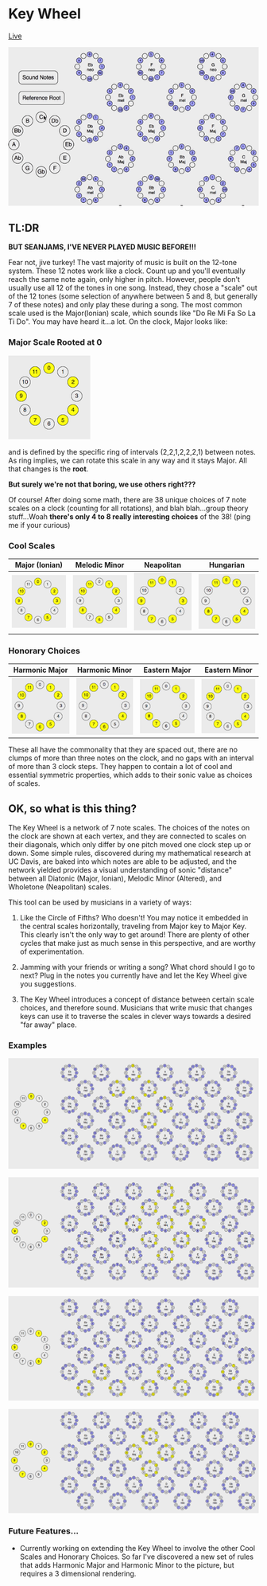 # Key Wheel #

[Live](http://www.seanoreilly.co/keywheel)

![Demo](./assets/keywheeldemo.gif)

## TL:DR

**BUT SEANJAMS, I'VE NEVER PLAYED MUSIC BEFORE!!!**

Fear not, jive turkey! The vast majority of music is built on the 12-tone system. These 12 notes work like a clock. Count up and you'll eventually reach the same note again, only higher in pitch. However, people don't usually use all 12 of the tones in one song. Instead, they chose a "scale" out of the 12 tones (some selection of anywhere between 5 and 8, but generally 7 of these notes) and only play these during a song. The most common scale used is the Major(Ionian) scale, which sounds like "Do Re Mi Fa So La Ti Do". You may have heard it...a lot. On the clock, Major looks like:

### Major Scale Rooted at 0

![CMajor](./assets/Cmajor.png)


and is defined by the specific ring of intervals (2,2,1,2,2,2,1) between notes. As ring implies, we can rotate this scale in any way and it stays Major. All that changes is the **root**.

**But surely we're not that boring, we use others right???**

Of course! After doing some math, there are 38 unique choices of 7 note scales on a clock (counting for all rotations), and blah blah...group theory stuff...Woah **there's only 4 to 8 really interesting choices** of the 38! (ping me if your curious)

### Cool Scales

| Major (Ionian)  | Melodic Minor | Neapolitan  |  Hungarian  |
|:---:|:---:|:---:|:---:|
| ![alt text](./assets/major.png) |![alt text](./assets/altered.png) | ![alt text](./assets/neapolitan.png) | ![alt text](./assets/hungarian.png)  |

### Honorary Choices

| Harmonic Major | Harmonic Minor | Eastern Major | Eastern Minor |
|:---:|:---:|:---:|:---:|
| ![alt text](./assets/harmajor.png)    | ![alt text](./assets/harminor.png) |   ![alt text](./assets/easternMaj.png)     | ![alt text](./assets/easternMin.png)  |

These all have the commonality that they are spaced out, there are no clumps of more than three notes on the clock, and no gaps with an interval of more than 3 clock steps. They happen to contain a lot of cool and essential symmetric properties, which adds to their sonic value as choices of scales.

## OK, so what is this thing?

The Key Wheel is a network of 7 note scales. The choices of the notes on the clock are shown at each vertex, and they are connected to scales on their diagonals, which only differ by one pitch moved one clock step up or down. Some simple rules, discovered during my mathematical research at UC Davis, are baked into which notes are able to be adjusted, and the network yielded provides a visual understanding of sonic "distance" between all Diatonic (Major, Ionian), Melodic Minor (Altered), and Wholetone (Neapolitan) scales.

This tool can be used by musicians in a variety of ways:

1. Like the Circle of Fifths? Who doesn't! You may notice it embedded in the central scales horizontally, traveling from Major key to Major Key. This clearly isn't the only way to get around! There are plenty of other cycles that make just as much sense in this perspective, and are worthy of experimentation.

2. Jamming with your friends or writing a song? What chord should I go to next? Plug in the notes you currently have and let the Key Wheel give you suggestions.

3. The Key Wheel introduces a concept of distance between certain scale choices, and therefore sound. Musicians that write music that changes keys can use it to traverse the scales in clever ways towards a desired "far away" place.

### Examples

![Ex1](./assets/example1.png)

![Ex2](./assets/example2.png)

![Ex3](./assets/example3.png)

![Ex4](./assets/example4.png)

### Future Features...

- Currently working on extending the Key Wheel to involve the other Cool Scales and Honorary Choices. So far I've discovered a new set of rules that adds Harmonic Major and Harmonic Minor to the picture, but requires a 3 dimensional rendering.

